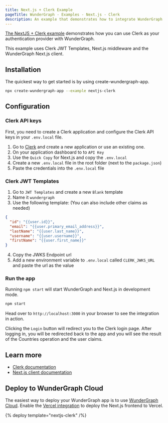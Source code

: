 ```yaml
---
title: Next.js + Clerk Example
pageTitle: WunderGraph - Examples - Next.js - Clerk
description: An example that demonstrates how to integrate WunderGraph with Next.js and Clerk
---
```


[The NextJS + Clerk example](https://github.com/wundergraph/wundergraph/tree/main/examples/nextjs-clerk) demonstrates how you can use Clerk as your authentication provider with WunderGraph.

This example uses Clerk JWT Templates, Next.js middleware and the WunderGraph Next.js client.

## Installation

The quickest way to get started is by using create-wundergraph-app.

```bash
npx create-wundergraph-app --example nextjs-clerk
```

## Configuration

### Clerk API keys

First, you need to create a Clerk application and configure the Clerk API keys in your `.env.local` file.

1. Go to [Clerk](https://clerk.com/) and create a new application or use an existing one.
2. On your application dashboard to to `API Key`
3. Use the `Quick Copy` for Next.js and copy the `.env.local`
4. Create a new `.env.local` file in the root folder (next to the `package.json`)
5. Paste the credentials into the `.env.local` file

### Clerk JWT Templates

1. Go to `JWT Templates` and create a new `Blank` template
2. Name it `wundergraph`
3. Use the following template: (You can also include other claims as needed)

```json
{
  "id": "{{user.id}}",
  "email": "{{user.primary_email_address}}",
  "lastName": "{{user.last_name}}",
  "username": "{{user.username}}",
  "firstName": "{{user.first_name}}"
}
```

4. Copy the JWKS Endpoint url
5. Add a new environment variable to `.env.local` called `CLERK_JWKS_URL` and paste the url as the value

### Run the app

Running `npm start` will start WunderGraph and Next.js in development mode.

```bash
npm start
```

Head over to `http://localhost:3000` in your browser to see the integration in action.

Clicking the `Login` button will redirect you to the Clerk login page. After logging in, you will be redirected back to the app and you will see the result of the Countries operation and the user claims.

## Learn more

- [Clerk documentation](https://clerk.com/docs)
- [Next.js client documentation](/docs/clients-reference/nextjs)

## Deploy to WunderGraph Cloud

The easiest way to deploy your WunderGraph app is to use [WunderGraph Cloud](https://cloud.wundergraph.com). Enable the [Vercel integration](https://vercel.com/integrations/wundergraph) to deploy the Next.js frontend to Vercel.

{% deploy template="nextjs-clerk" /%}
